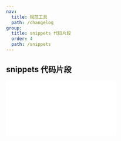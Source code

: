 ```yaml
---
nav:
  title: 规范工具
  path: /changelog
group:
  title: snippets 代码片段
  order: 4
  path: /snippets
---
```


## snippets 代码片段

<embed src="../README.md"></embed>